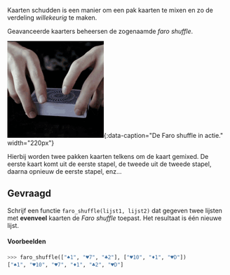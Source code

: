 Kaarten schudden is een manier om een pak kaarten te mixen en zo de verdeling *willekeurig* te maken.

Geavanceerde kaarters beheersen de zogenaamde *faro shuffle*.

![De Faro shuffle in actie.](media/shuffle.gif "De Faro shuffle in actie."){:data-caption="De Faro shuffle in actie." width="220px"}

Hierbij worden twee pakken kaarten telkens om de kaart gemixed. De eerste kaart komt uit de eerste stapel, de tweede uit de tweede stapel, daarna opnieuw de eerste stapel, enz...

## Gevraagd
Schrijf een functie `faro_shuffle(lijst1, lijst2)` dat gegeven twee lijsten met **evenveel** kaarten de *Faro shuffle* toepast. Het resultaat is één nieuwe lijst.

#### Voorbeelden

```python
>>> faro_shuffle(["♠️1", "♥️7", "♣️2"], ["♥️10", "♦️1", "♥️D"])
["♠️1", "♥️10", "♥️7", "♦️1", "♣️2", "♥️D"]
```